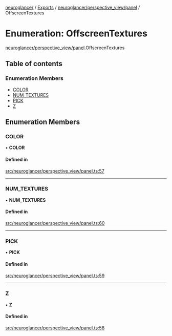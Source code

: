 [neuroglancer](../README.md) / [Exports](../modules.md) / [neuroglancer/perspective\_view/panel](../modules/neuroglancer_perspective_view_panel.md) / OffscreenTextures

# Enumeration: OffscreenTextures

[neuroglancer/perspective_view/panel](../modules/neuroglancer_perspective_view_panel.md).OffscreenTextures

## Table of contents

### Enumeration Members

- [COLOR](neuroglancer_perspective_view_panel.OffscreenTextures.md#color)
- [NUM\_TEXTURES](neuroglancer_perspective_view_panel.OffscreenTextures.md#num_textures)
- [PICK](neuroglancer_perspective_view_panel.OffscreenTextures.md#pick)
- [Z](neuroglancer_perspective_view_panel.OffscreenTextures.md#z)

## Enumeration Members

### COLOR

• **COLOR**

#### Defined in

[src/neuroglancer/perspective_view/panel.ts:57](https://github.com/ActiveBrainAtlas2/neuroglancer/blob/034b457d/src/neuroglancer/perspective_view/panel.ts#L57)

___

### NUM\_TEXTURES

• **NUM\_TEXTURES**

#### Defined in

[src/neuroglancer/perspective_view/panel.ts:60](https://github.com/ActiveBrainAtlas2/neuroglancer/blob/034b457d/src/neuroglancer/perspective_view/panel.ts#L60)

___

### PICK

• **PICK**

#### Defined in

[src/neuroglancer/perspective_view/panel.ts:59](https://github.com/ActiveBrainAtlas2/neuroglancer/blob/034b457d/src/neuroglancer/perspective_view/panel.ts#L59)

___

### Z

• **Z**

#### Defined in

[src/neuroglancer/perspective_view/panel.ts:58](https://github.com/ActiveBrainAtlas2/neuroglancer/blob/034b457d/src/neuroglancer/perspective_view/panel.ts#L58)
